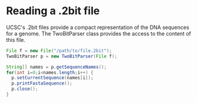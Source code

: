 Reading a .2bit file
====================

UCSC's .2bit files provide a compact representation of the DNA sequences for a genome. The TwoBitParser class provides
the access to the content of this file.

```java
File f = new File("/path/to/file.2bit");
TwoBitParser p = new TwoBitParser(File f);

String[] names = p.getSequenceNames();
for(int i=0;i<names.length;i++) {
  p.setCurrentSequence(names[i]);
  p.printFastaSequence();
  p.close();
}

```